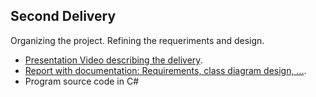 ## Second Delivery

Organizing the project. Refining the requeriments and design.

- [Presentation Video describing the delivery](https://youtu.be/kbUAC6qWYH8).
- [Report with documentation: Requirements, class diagram design, ...](https://github.com/seyerman/air-quality-analysis/blob/master/docs/delivery-2/E2-REYES-PEREZ-RODRIGUEZ-ARIAS.pdf).
- Program source code in C#
